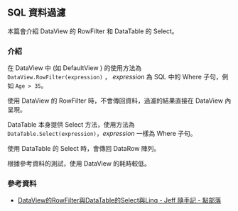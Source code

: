 ## SQL 資料過濾

本篇會介紹 DataView 的 RowFilter 和 DataTable 的 Select。

### 介紹

在 DataView 中 (如 DefaultView ) 的使用方法為 `DataView.RowFilter(expression)` ， *expression* 為 SQL 中的 Where 子句，例如 `Age > 35`。

使用 DataView 的 RowFilter 時，不會傳回資料，過濾的結果直接在 DataView 內呈現。

DataTable 本身提供 Select 方法，使用方法為 `DataTable.Select(expression)`，*expression* 一樣為 Where 子句。

使用 DataTable 的 Select 時，會傳回 DataRow 陣列。

根據參考資料的測試，使用 DataView 的耗時較低。

### 參考資料

- [DataView的RowFilter與DataTable的Select與Linq - Jeff 隨手記 - 點部落](https://dotblogs.com.tw/jeff-yeh/2010/09/28/17972)